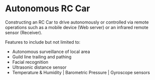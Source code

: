 # Autonomous RC Car

Constructing an RC Car to drive autonomously or controlled via remote operations such as a mobile device (Web server) or an infrared remote sensor (Receiver).

Features to include but not limited to:
- Autonomous surveillance of local area
- Guild line trailing and pathing
- Facial recognition
- Ultrasonic distance sensor
- Temperature & Humidity | Barometric Pressure | Gyroscope sensors
